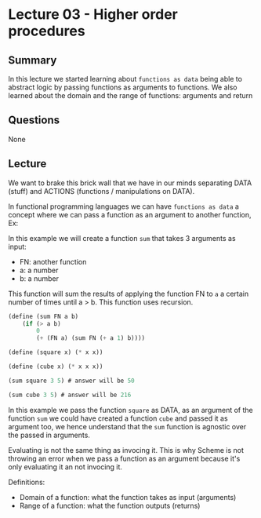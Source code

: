 # Lecture 03 - Higher order procedures

## Summary

In this lecture we started learning about `functions as data` being able to abstract logic by passing functions as arguments to functions. We also learned about the domain and the range of functions: arguments and return

## Questions

None

## Lecture

We want to brake this brick wall that we have in our minds separating DATA (stuff) and ACTIONS (functions / manipulations on DATA).

In functional programming languages we can have `functions as data` a concept where we can pass a function as an argument to another function, Ex:

In this example we will create a function `sum` that takes 3 arguments as input:

- FN: another function
- a: a number
- b: a number

This function will sum the results of applying the function FN to `a` a certain number of times until a > b. This function uses recursion.

```scheme
(define (sum FN a b)
    (if (> a b)
        0
        (+ (FN a) (sum FN (+ a 1) b))))

(define (square x) (* x x))

(define (cube x) (* x x x))

(sum square 3 5) # answer will be 50

(sum cube 3 5) # answer will be 216
```

In this example we pass the function `square` as DATA, as an argument of the function `sum` we could have created a function `cube` and passed it as argument too, we hence understand that the `sum` function is agnostic over the passed in arguments.

Evaluating is not the same thing as invocing it. This is why Scheme is not throwing an error when we pass a function as an argument because it's only evaluating it an not invocing it.

Definitions:

- Domain of a function: what the function takes as input (arguments)
- Range of a function: what the function outputs (returns)
